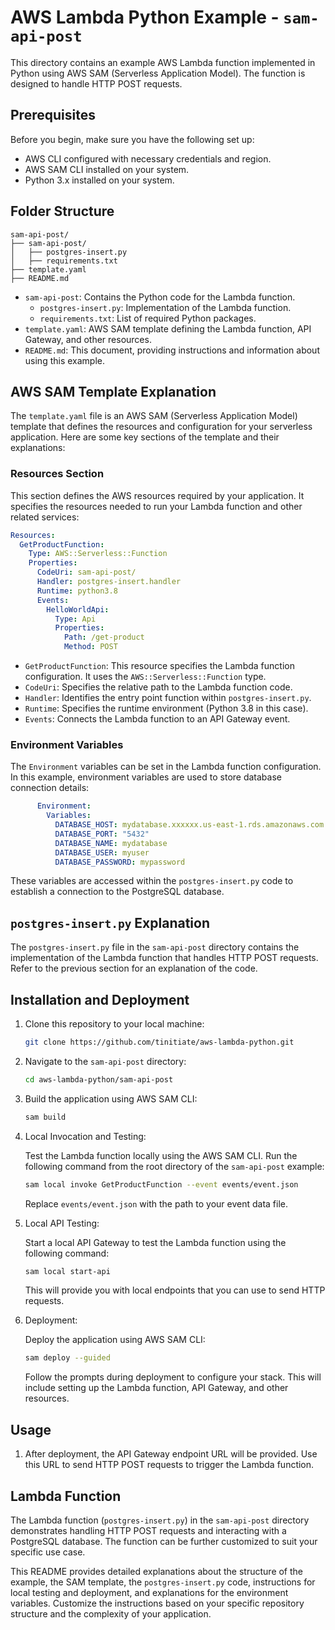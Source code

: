 # AWS Lambda Python Example - `sam-api-post`

This directory contains an example AWS Lambda function implemented in Python using AWS SAM (Serverless Application Model). The function is designed to handle HTTP POST requests.

## Prerequisites

Before you begin, make sure you have the following set up:

- AWS CLI configured with necessary credentials and region.
- AWS SAM CLI installed on your system.
- Python 3.x installed on your system.

## Folder Structure

```
sam-api-post/
├── sam-api-post/
│   ├── postgres-insert.py
│   ├── requirements.txt
├── template.yaml
├── README.md
```

- `sam-api-post`: Contains the Python code for the Lambda function.
  - `postgres-insert.py`: Implementation of the Lambda function.
  - `requirements.txt`: List of required Python packages.
- `template.yaml`: AWS SAM template defining the Lambda function, API Gateway, and other resources.
- `README.md`: This document, providing instructions and information about using this example.

## AWS SAM Template Explanation

The `template.yaml` file is an AWS SAM (Serverless Application Model) template that defines the resources and configuration for your serverless application. Here are some key sections of the template and their explanations:

### Resources Section

This section defines the AWS resources required by your application. It specifies the resources needed to run your Lambda function and other related services:

```yaml
Resources:
  GetProductFunction:
    Type: AWS::Serverless::Function
    Properties:
      CodeUri: sam-api-post/
      Handler: postgres-insert.handler
      Runtime: python3.8
      Events:
        HelloWorldApi:
          Type: Api
          Properties:
            Path: /get-product
            Method: POST
```

- `GetProductFunction`: This resource specifies the Lambda function configuration. It uses the `AWS::Serverless::Function` type.
- `CodeUri`: Specifies the relative path to the Lambda function code.
- `Handler`: Identifies the entry point function within `postgres-insert.py`.
- `Runtime`: Specifies the runtime environment (Python 3.8 in this case).
- `Events`: Connects the Lambda function to an API Gateway event.

### Environment Variables

The `Environment` variables can be set in the Lambda function configuration. In this example, environment variables are used to store database connection details:

```yaml
      Environment:
        Variables:
          DATABASE_HOST: mydatabase.xxxxxx.us-east-1.rds.amazonaws.com
          DATABASE_PORT: "5432"
          DATABASE_NAME: mydatabase
          DATABASE_USER: myuser
          DATABASE_PASSWORD: mypassword
```

These variables are accessed within the `postgres-insert.py` code to establish a connection to the PostgreSQL database.

## `postgres-insert.py` Explanation

The `postgres-insert.py` file in the `sam-api-post` directory contains the implementation of the Lambda function that handles HTTP POST requests. Refer to the previous section for an explanation of the code.

## Installation and Deployment

1. Clone this repository to your local machine:

   ```bash
   git clone https://github.com/tinitiate/aws-lambda-python.git
   ```

2. Navigate to the `sam-api-post` directory:

   ```bash
   cd aws-lambda-python/sam-api-post
   ```

3. Build the application using AWS SAM CLI:

   ```bash
   sam build
   ```

4. Local Invocation and Testing:

   Test the Lambda function locally using the AWS SAM CLI. Run the following command from the root directory of the `sam-api-post` example:

   ```bash
   sam local invoke GetProductFunction --event events/event.json
   ```

   Replace `events/event.json` with the path to your event data file.

5. Local API Testing:

   Start a local API Gateway to test the Lambda function using the following command:

   ```bash
   sam local start-api
   ```

   This will provide you with local endpoints that you can use to send HTTP requests.

6. Deployment:

   Deploy the application using AWS SAM CLI:

   ```bash
   sam deploy --guided
   ```

   Follow the prompts during deployment to configure your stack. This will include setting up the Lambda function, API Gateway, and other resources.

## Usage

1. After deployment, the API Gateway endpoint URL will be provided. Use this URL to send HTTP POST requests to trigger the Lambda function.

## Lambda Function

The Lambda function (`postgres-insert.py`) in the `sam-api-post` directory demonstrates handling HTTP POST requests and interacting with a PostgreSQL database. The function can be further customized to suit your specific use case.



This README provides detailed explanations about the structure of the example, the SAM template, the `postgres-insert.py` code, instructions for local testing and deployment, and explanations for the environment variables. Customize the instructions based on your specific repository structure and the complexity of your application.
